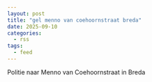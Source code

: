 ```yaml
---
layout: post
title: "gel menno van coehoornstraat breda"
date: 2025-09-10
categories: 
  - rss
tags: 
  - feed
---
```


Politie naar Menno van Coehoornstraat in Breda
